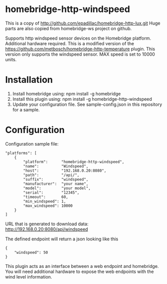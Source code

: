 # homebridge-http-windspeed

This is a copy of http://github.com/epadillac/homebridge-http-lux.git
Huge parts are also copied from homebridge-ws project on github.

Supports http windspeed sensor devices on the Homebridge platform. Additional hardware required.
This is a modified version of the https://github.com/metbosch/homebridge-http-temperature plugin.
This version only supports the windspeed sensor. MAX speed is set to 10000 units.

# Installation

1. Install homebridge using: npm install -g homebridge
2. Install this plugin using: npm install -g homebridge-http-windspeed
3. Update your configuration file. See sample-config.json in this repository for a sample.

# Configuration


Configuration sample file:

```
"platforms": [
    {
        "platform":      "homebridge-http-windspeed",
        "name":          "Windspeed",
        "host":          "192.168.0.20:8080",
        "path":          "/api/",
        "suffix":        "windspeed",
        "manufacturer":  "your name",
        "model":         "your model",
        "serial":        "12345",
        "timeout":       60,
        "min_windspeed": 1,
        "max_windspeed": 10000
    }
]
```
URL that is generated to download data: http://192.168.0.20:8080/api/windspeed

The defined endpoint will return a json looking like this
```
{
	"windspeed": 50
}
```


This plugin acts as an interface between a web endpoint and homebridge. You will need additional hardware to expose the web endpoints with the wind level information.
